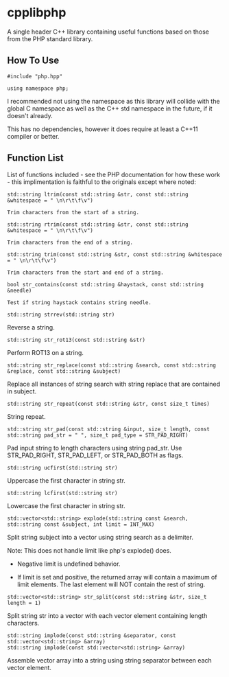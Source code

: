 # cpplibphp
A single header C++ library containing useful functions based on those from the PHP standard library.

How To Use
--------
```
#include "php.hpp"

using namespace php;
```

I recommended not using the namespace as this library will collide with the global C namespace as well as the C++ std namespace in the future, if it doesn't already.

This has no dependencies, however it does require at least a C++11 compiler or better.

Function List
--------

List of functions included - see the PHP documentation for how these work - this implimentation is faithful to the originals except where noted:

```
std::string ltrim(const std::string &str, const std::string &whitespace = " \n\r\t\f\v")

Trim characters from the start of a string.
```
```
std::string rtrim(const std::string &str, const std::string &whitespace = " \n\r\t\f\v")

Trim characters from the end of a string.
```
```
std::string trim(const std::string &str, const std::string &whitespace = " \n\r\t\f\v")

Trim characters from the start and end of a string.
```
```
bool str_contains(const std::string &haystack, const std::string &needle)

Test if string haystack contains string needle.
```
```
std::string strrev(std::string str)
```
Reverse a string.

```
std::string str_rot13(const std::string &str)
```
Perform ROT13 on a string.

```
std::string str_replace(const std::string &search, const std::string &replace, const std::string &subject)
```
Replace all instances of string search with string replace that are contained in subject.

```
std::string str_repeat(const std::string &str, const size_t times)
```
String repeat.

```
std::string str_pad(const std::string &input, size_t length, const std::string pad_str = " ", size_t pad_type = STR_PAD_RIGHT)
```
Pad input string to length characters using string pad_str. Use STR_PAD_RIGHT, STR_PAD_LEFT, or STR_PAD_BOTH as flags.

```
std::string ucfirst(std::string str)
```
Uppercase the first character in string str.

```
std::string lcfirst(std::string str)
```
Lowercase the first character in string str.

```
std::vector<std::string> explode(std::string const &search, std::string const &subject, int limit = INT_MAX)
```
Split string subject into a vector using string search as a delimiter.

Note: This does not handle limit like php's explode() does.

- Negative limit is undefined behavior.

- If limit is set and positive, the returned array will contain a maximum of limit elements. The last element will NOT contain the rest of string.

```
std::vector<std::string> str_split(const std::string &str, size_t length = 1)
```
Split string str into a vector with each vector element containing length characters.

```
std::string implode(const std::string &separator, const std::vector<std::string> &array)
std::string implode(const std::vector<std::string> &array)
```
Assemble vector array into a string using string separator between each vector element.


